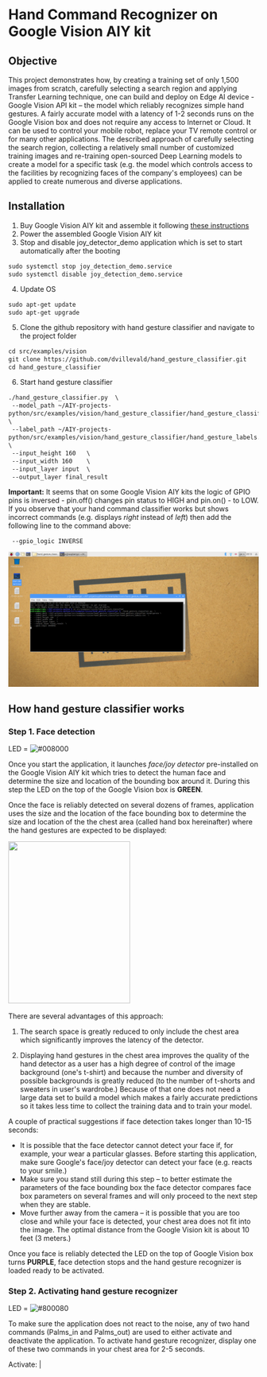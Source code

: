 # Hand Command Recognizer on Google Vision AIY kit

## Objective 

This project demonstrates how, by creating a training set of only 1,500 images from scratch, carefully selecting a search region and applying Transfer Learning technique, one can build and deploy on Edge AI device - Google Vision API kit – the model which reliably recognizes simple hand gestures. A fairly accurate model with a latency of 1-2 seconds runs on the Google Vision box and does not require any access to Internet or Cloud. It can be used to control your mobile robot, replace your TV remote control or for many other applications. The described approach of carefully selecting the search region, collecting a relatively small number of customized training images and re-training open-sourced Deep Learning models to create a model for a specific task (e.g. the model which controls access to the facilities by recognizing faces of the company's employees) can be applied to create numerous and diverse applications.

## Installation

1. Buy Google Vision AIY kit and assemble it following [these instructions](https://aiyprojects.withgoogle.com/vision)
2. Power the assembled Google Vision AIY kit
3. Stop and disable joy_detector_demo application which is set to start automatically after the booting

 ```
 sudo systemctl stop joy_detection_demo.service
 sudo systemctl disable joy_detection_demo.service
 ```
4. Update OS

 ```
 sudo apt-get update
 sudo apt-get upgrade
 ```

5. Clone the github repository with hand gesture classifier and navigate to the project folder

 ```
 cd src/examples/vision 
 git clone https://github.com/dvillevald/hand_gesture_classifier.git
 cd hand_gesture_classifier
 ```

6. Start hand gesture classifier

 ```
 ./hand_gesture_classifier.py  \
  --model_path ~/AIY-projects-python/src/examples/vision/hand_gesture_classifier/hand_gesture_classifier.binaryproto \
  --label_path ~/AIY-projects-python/src/examples/vision/hand_gesture_classifier/hand_gesture_labels.txt  \
  --input_height 160   \
  --input_width 160    \
  --input_layer input  \
  --output_layer final_result
 ```

  **Important:** It seems that on some Google Vision AIY kits the logic of GPIO pins is inversed - pin.off() changes pin status to HIGH and pin.on() - to LOW. If you observe that your hand command classifier works but shows incorrect commands (e.g. displays *right* instead of *left*) then add the following line to the command above:

  ```
   --gpio_logic INVERSE
 ```

![ScreenShot](images/launch_application.png "Launching App")

## How hand gesture classifier works

### Step 1. Face detection

LED = ![#008000](https://placehold.it/15/008000/000000?text=+)

Once you start the application, it launches *face/joy detector* pre-installed on the Google Vision AIY kit which tries to detect the human face and determine the size and location of the bounding box around it. During this step the LED on the top of the Google Vision box is **GREEN**. 

Once the face is reliably detected on several dozens of frames, application uses the size and the location of the face bounding box to determine the size and location of the the chest area (called hand box hereinafter) where the hand gestures are expected to be displayed:

<img width="245" height="326" src="images/hand_box.png">

There are several advantages of this approach:

 1. The search space is greatly reduced to only include the chest area which significantly improves the latency of the detector. 
  
 2. Displaying hand gestures in the chest area improves the quality of the hand detector as a user has a high degree of control of the image background (one's t-shirt) and because the number and diversity of possible backgrounds is greatly reduced (to the number of t-shorts and sweaters in user's wardrobe.) Because of that one does not need a large data set to build a model which makes a fairly accurate predictions so it takes less time to collect the training data and to train your model.

A couple of practical suggestions if face detection takes longer than 10-15 seconds:
 - It is possible that the face detector cannot detect your face if, for example, your wear a particular glasses. Before starting this application, make sure Google's face/joy detector can detect your face (e.g. reacts to your smile.)
 - Make sure you stand still during this step – to better estimate the parameters of the face bounding box the face detector compares face box parameters on several frames and will only proceed to the next step when they are stable. 
 - Move further away from the camera – it is possible that you are too close and while your face is detected, your chest area does not fit into the image. The optimal distance from the Google Vision kit is about 10 feet (3 meters.)  

Once you face is reliably detected the LED on the top of Google Vision box turns **PURPLE**, face detection stops and the hand gesture recognizer is loaded ready to be activated. 

### Step 2. Activating hand gesture recognizer

LED = ![#800080](https://placehold.it/15/800080/000000?text=+)

To make sure the application does not react to the noise, any of two hand commands (Palms_in and Palms_out) are used to either activate and deactivate the application. To activate hand gesture recognizer, display one of these two commands in your chest area for 2-5 seconds.

Activate: 
| 
